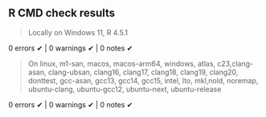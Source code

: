 ## R CMD check results

> Locally on Windows 11, R 4.5.1

0 errors ✔ | 0 warnings ✔ | 0 notes ✔

> On linux, m1-san, macos, macos-arm64, windows, atlas, c23,clang-asan, clang-ubsan, clang16, clang17, clang18, clang19, clang20, donttest, gcc-asan, gcc13, gcc14, gcc15, intel, lto, mkl,nold, noremap, ubuntu-clang, ubuntu-gcc12, ubuntu-next, ubuntu-release

0 errors ✔ | 0 warnings ✔ | 0 notes ✔
